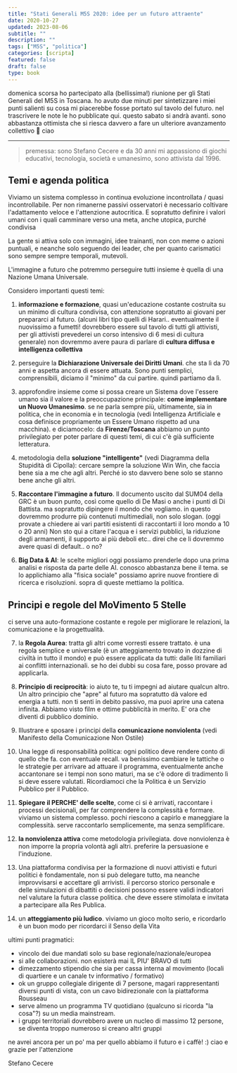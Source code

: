 ```yaml
---
title: "Stati Generali M5S 2020: idee per un futuro attraente"
date: 2020-10-27
updated: 2023-08-06
subtitle: ""
description: ""
tags: ["M5S", "politica"]
categories: [scripta]
featured: false
draft: false
type: book
---
```


domenica scorsa ho partecipato alla (bellissima!) riunione per gli Stati Generali del M5S in Toscana.
ho avuto due minuti per sintetizzare i miei punti salienti su cosa mi piacerebbe fosse portato sul tavolo del futuro.
nel trascrivere le note le ho pubblicate qui.
questo sabato si andrà avanti. sono abbastanza ottimista che si riesca davvero a fare un ulteriore avanzamento collettivo 🙂 ciao

---

> premessa: sono Stefano Cecere e da 30 anni mi appassiono di giochi educativi, tecnologia, società e umanesimo, sono attivista dal 1996.

## Temi e agenda politica

Viviamo un sistema complesso in continua evoluzione incontrollata / quasi incontrollabile.
Per non rimanerne passivi osservatori è necessario coltivare l'adattamento veloce e l'attenzione autocritica. E sopratutto definire i valori umani con i quali camminare verso una meta, anche utopica, purché condivisa

La gente si attiva solo con immagini, idee trainanti, non con meme o azioni puntuali, e neanche solo seguendo dei leader, che per quanto carismatici sono sempre sempre temporali, mutevoli.

L'immagine a futuro che potremmo perseguire tutti insieme è quella di una Nazione Umana Universale.

Considero importanti questi temi:
1) **informazione e formazione**, quasi un'educazione costante costruita su un minimo di cultura condivisa, con attenzione sopratutto ai giovani per prepararci al futuro.
(alcuni libri tipo quelli di Harari.. eventualmente il nuovissimo a fumetti! dovrebbero essere sul tavolo di tutti gli attivisti, per gli attivisti prevederei un corso intensivo di 6 mesi di cultura generale)
non dovremmo avere paura di parlare di **cultura diffusa e intelligenza collettiva**

2) perseguire la **Dichiarazione Universale dei Diritti Umani**. che sta lì da 70 anni e aspetta ancora di essere attuata. Sono punti semplici, comprensibili, diciamo il "minimo" da cui partire. quindi partiamo da lì.

3) approfondire insieme come si possa creare un Sistema dove l'essere umano sia il valore e la preoccupazione principale: **come implementare un Nuovo Umanesimo**.
se ne parla sempre più, ultimamente, sia in politica, che in economia e in tecnologia (vedi Intelligenza Artificiale e cosa definisce propriamente un Essere Umano rispetto ad una macchina). e diciamocelo: da **Firenze/Toscana** abbiamo un punto privilegiato per poter parlare di questi temi, di cui c'è già sufficiente letteratura.

4) metodologia della **soluzione "intelligente"** (vedi Diagramma della Stupidità di Cipolla): cercare sempre la soluzione Win Win, che faccia bene sia a me che agli altri. Perché io sto davvero bene solo se stanno bene anche gli altri.

5) **Raccontare l'immagine a futuro**. Il documento uscito dal SUM04 della GRC è un buon punto, così come quello di De Masi o anche i punti di Di Battista. ma sopratutto dipingere il mondo che vogliamo. in questo dovremmo produrre più contenuti multimediali, non solo slogan. (oggi provate a chiedere ai vari partiti esistenti di raccontarti il loro mondo a 10 o 20 anni)
Non sto qui a citare l'acqua e i servizi pubblici, la riduzione degli armamenti, il supporto ai più deboli etc.. direi che ce li dovremmo avere quasi di default.. o no?

6) **Big Data & AI**: le scelte migliori oggi possiamo prenderle dopo una prima analisi e risposta da parte delle AI. conosco abbastanza bene il tema. se lo applichiamo alla "fisica sociale" possiamo aprire nuove frontiere di ricerca e risoluzioni. sopra di queste mettiamo la politica.

## Principi e regole del MoVimento 5 Stelle

ci serve una auto-formazione costante e regole per migliorare le relazioni, la comunicazione e la progettualità.

7) la **Regola Aurea**: tratta gli altri come vorresti essere trattato. è una regola semplice e universale (è un atteggiamento trovato in dozzine di civiltà in tutto il mondo) e può essere applicata da tutti: dalle liti familiari ai conflitti internazionali. se ho dei dubbi su cosa fare, posso provare ad applicarla.

8) **Principio di reciprocità**: io aiuto te, tu ti impegni ad aiutare qualcun altro.  
Un altro principio che "apre" al futuro ma sopratutto dà valore ed energia a tutti.
non ti senti in debito passivo, ma puoi aprire una catena infinita. Abbiamo visto film e ottime pubblicità in merito. E' ora che diventi di pubblico dominio.

9) Illustrare e sposare i principi della **comunicazione nonviolenta** (vedi Manifesto della Comunicazione Non Ostile)

10) Una legge di responsabilità politica: ogni politico deve rendere conto di quello che fa. con eventuale recall. va benissimo cambiare le tattiche o le strategie per arrivare ad attuare il programma, eventualmente anche accantonare se i tempi non sono maturi, ma se c'è odore di tradimento lì si deve essere valutati. Ricordiamoci che la Politica è un Servizio Pubblico per il Pubblico.

11) **Spiegare il PERCHE' delle scelte**, come ci si è arrivati, raccontare i processi decisionali, per far comprendere la complessità e formare. viviamo un sistema complesso. pochi riescono a capirlo e maneggiare la complessità. serve raccontarlo semplicemente, ma senza semplificare.

12) **la nonviolenza attiva** come metodologia privilegiata. dove nonviolenza è non imporre la propria volontà agli altri. preferire la persuasione e l'induzione.

13) Una piattaforma condivisa per la formazione di nuovi attivisti e futuri politici è fondamentale, non si può delegare tutto, ma neanche improvvisarsi e accettare gli arrivisti. il percorso storico personale e delle simulazioni di dibattiti o decisioni possono essere validi indicatori nel valutare la futura classe politica. che deve essere stimolata e invitata a partecipare alla Res Publica.

14) un **atteggiamento più ludico**. viviamo un gioco molto serio, e ricordarlo è un buon modo per ricordarci il Senso della Vita

ultimi punti pragmatici:
- vincolo dei due mandati solo su base regionale/nazionale/europea
- si alle collaborazioni. non esisterà mai IL PIU' BRAVO di tutti
- dimezzamento stipendio che sia per cassa interna al movimento (locali di quartiere e un canale tv informativo / formativo)
- ok un gruppo collegiale dirigente di 7 persone, magari rappresentanti diversi punti di vista, con un cavo bidirezionale con la piattaforma Rousseau
- serve almeno un programma TV quotidiano (qualcuno si ricorda "la cosa"?) su un media mainstream.
- i gruppi territoriali dovrebbero avere un nucleo di massimo 12 persone, se diventa troppo numeroso si creano altri gruppi

ne avrei ancora per un po' ma per quello abbiamo il futuro e i caffè! :)
ciao e grazie per l'attenzione

Stefano Cecere